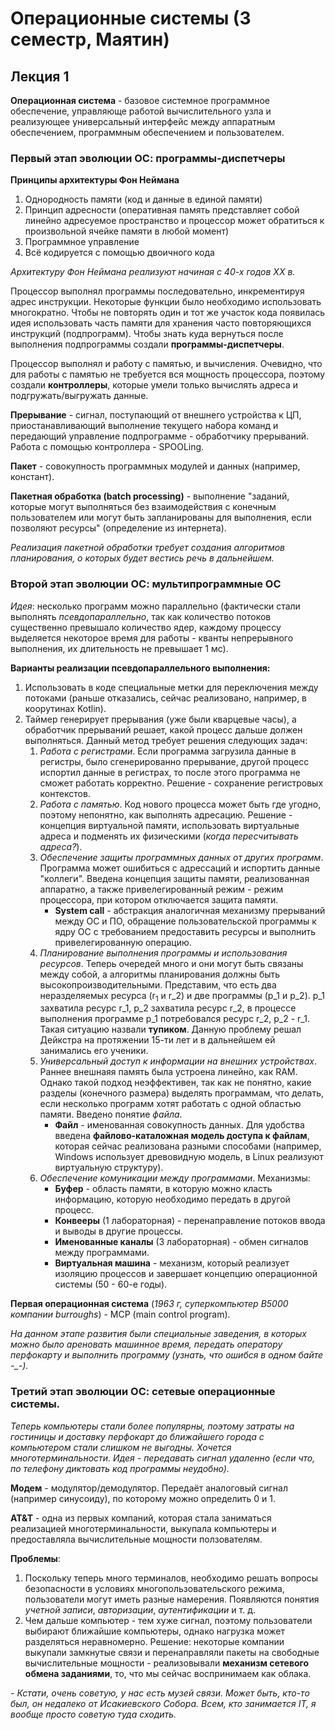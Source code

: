 # Операционные системы (3 семестр, Маятин)

## Лекция 1

**Операционная система** - базовое системное программное обеспечение, управляюще работой вычислительного узла и реализующее универсальный интерфейс между аппаратным обеспечением, программным обеспечением и пользователем.

### Первый этап эволюции ОС: программы-диспетчеры

**Принципы архитектуры Фон Неймана**
1. Однородность памяти (код и данные в единой памяти)
2. Принцип адресности (оперативная память представляет собой линейно адресуемое пространство и процессор может обратиться к произвольной ячейке памяти в любой момент)
3. Программное управление
4. Всё кодируется с помощью двоичного кода

*Архитектуру Фон Неймана реализуют начиная с 40-х годов XX в.*

Процессор выполнял программы последовательно, инкрементируя адрес инструкции. Некоторые функции было необходимо использовать многократно. Чтобы не повторять один и тот же участок кода появилась идея использовать часть памяти для хранения часто повторяющихся инструкций (подпрограмм). Чтобы знать куда вернуться после выполнения подпрограммы создали **программы-диспетчеры**.

Процессор выполнял и работу с памятью, и вычисления. Очевидно, что для работы с памятью не требуется вся мощность процессора, поэтому создали **контроллеры**, которые умели только вычислять адреса и подгружать/выгружать данные.

**Прерывание** - сигнал, поступающий от внешнего устройства к ЦП, приостанавливающий выполнение текущего набора команд и передающий управление подпрограмме - обработчику прерываний. Работа с помощью контроллера - SPOOLing.

**Пакет** - совокупность программных модулей и данных (например, констант).

**Пакетная обработка (batch processing)** - выполнение "заданий, которые могут выполняться без взаимодействия с конечным пользователем или могут быть запланированы для выполнения, если позволяют ресурсы" (определение из интернета).

*Реализация пакетной обработки требует создания алгоритмов планирования, о которых будет вестись речь в дальнейшем.*

### Второй этап эволюции ОС: мультипрограммные ОС

*Идея*: несколько программ можно параллельно (фактически стали выполнять *псевдопараллельно*, так как количество потоков существенно превышало количество ядер, каждому процессу выделяется некоторое время для работы - кванты непрерывного выполнения, их длительность не превышает 1 мс).

**Варианты реализации псевдопараллельного выполнения:**
1. Использовать в коде специальные метки для переключения между потоками (раньше отказались, сейчас реализовано, например, в коорутинах Kotlin).
2. Таймер генерирует прерывания (уже были кварцевые часы), а обработчик прерываний решает, какой процесс дальше должен выполняться. Данный метод требует решения следующих задач:
   1. *Работа с регистрами*. Если программа загрузила данные в регистры, было сгенерированно прерывание, другой процесс испортил данные в регистрах, то после этого программа не сможет работать корректно. Решение - сохранение регистровых контекстов.
   2. *Работа с памятью*. Код нового процесса может быть где угодно, поэтому непонятно, как выполнять адресацию. Решение - концепция виртуальной памяти, использовать виртуальные адреса и подменять их физическими (*когда пересчитывать адреса?*).
   3. *Обеспечение защиты программных данных от других программ*. Программа может ошибиться с адрессаций и испортить данные "коллеги". Введена концепция защиты памяти, реализованная аппаратно, а также привелегированный режим - режим процессора, при котором отключается защита памяти.
        * **System call** - абстракция аналогичная механизму прерываний между ОС и ПО, обращение пользовательской программы к ядру ОС с требованием предоставить ресурсы и выполнить привелегированную операцию.
   4. *Планирование выполнения программы и использования ресурсов*. Теперь очередей много и они могут быть связаны между собой, а алгоритмы планирования должны быть высокопроизводительными. Представим, что есть два неразделяемых ресурса (r<sub>1</sub> и r_2) и две программы (p_1 и p_2). p_1 захватилa ресурс r_1, p_2 захватила ресурс r_2, в процессе выполнения программе p_1 потребовался ресурс r_2, p_2 - r_1. Такая ситуацию назвали **тупиком**. Данную проблему решал Дейкстра на протяжении 15-ти лет и в дальнейшем ей занимались его ученики. 
   5. *Универсальный доступ к информации на внешних устройствах*. Раннее внешнаяя память была устроена линейно, как RAM. Однако такой подход неэффективен, так как не понятно, какие разделы (конечного размера) выделять программам, что делать, если несколько программ хотят работать с одной областью памяти. Введено понятие *файла*.
        * **Файл** - именованная совокупность данных. Для удобства введена **файлово-каталожная модель доступа к файлам**, которая сейчас реализована разными способами (например, Windows использует древовидную модель, в Linux реализуют виртуальную структуру).
   6. *Обеспечение комуникации между программами*. Механизмы:
        * **Буфер** - область памяти, в которую можно класть информацию, которую необходимо передать в другой процесс.
        * **Конвееры** (1 лабораторная) - перенаправление потоков ввода и выводы в другие процессы.
        * **Именованные каналы** (3 лабораторная) - обмен сигналов между программами.
        * **Виртуальная машина** - механизм, который реализует изоляцию процессов и завершает концепцию операционной системы (50 - 60-е годы).

**Первая операционная система** (*1963 г, суперкомпьютер B5000 компании burroughs*) - MCP (main control program).

*На данном этапе развития были специальные заведения, в которых можно было ареновать машинное время, передать оператору перфокарту и выполнить программу (узнать, что ошибся в одном байте -_-).*


### Третий этап эволюции ОС: сетевые операционные системы.
*Теперь компьютеры стали более популярны, поэтому затраты на гостиницы и доставку перфокарт до ближайшего города с компьютером стали слишком не выгодны. Хочется многотерминальности. Идея - передавать сигнал удаленно (если что, по телефону диктовать код программы неудобно).*

**Модем** - модулятор/демодулятор. Передаёт аналоговый сигнал (например синусоиду), по которому можно определить 0 и 1.

**AT&T** - одна из первых компаний, которая стала заниматься реализацией многотерминальности, выкупала компьютеры и предоставляла вычислительные мощности ползователям.

**Проблемы**:
1. Поскольку теперь много терминалов, необходимо решать вопросы безопасности в условиях многопользовательского режима, пользователи могут иметь разные намерения. Появляются понятия *учетной записи*, *авторизации*, *аутентификации* и т. д.
2. Чем дальше компьютер - тем хуже сигнал, поэтому пользователи выбирают ближайшие компьютеры, однако нагрузка может разделяться неравномерно. Решение: некоторые компании выкупали замкнутые связи и перенаправляли пакеты на свободные вычислительные мощности - реализовывали **механизм сетевого обмена заданиями**, то, что мы сейчас воспринимаем как облака.

*- Кстати, очень советую, у нас есть музей связи. Может быть, кто-то был, он недалеко от Исакиевского Собора. Всем, кто занимается IT, я вообще просто советую туда сходить.*
